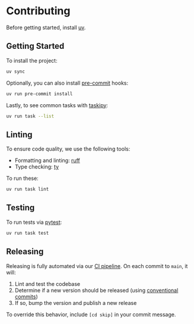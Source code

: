 # Contributing

Before getting started, install [uv](https://docs.astral.sh/uv/getting-started/installation).

## Getting Started

To install the project:

```sh
uv sync
```

Optionally, you can also install [pre-commit](https://pre-commit.com/) hooks:

```sh
uv run pre-commit install
```

Lastly, to see common tasks with [taskipy](https://github.com/illBeRoy/taskipy):

```sh
uv run task --list
```

## Linting

To ensure code quality, we use the following tools:

- Formatting and linting: [ruff](https://docs.astral.sh/ruff/)
- Type checking: [ty](https://docs.astral.sh/ty/)

To run these:

```sh
uv run task lint
```

## Testing

To run tests via [pytest](https://docs.pytest.org/en/latest/):

```sh
uv run task test
```

## Releasing

Releasing is fully automated via our [CI pipeline](.github/workflows/ci.yaml). On each commit to `main`, it will:

1. Lint and test the codebase
1. Determine if a new version should be released (using [conventional commits](https://www.conventionalcommits.org/))
1. If so, bump the version and publish a new release

To override this behavior, include `[cd skip]` in your commit message.
